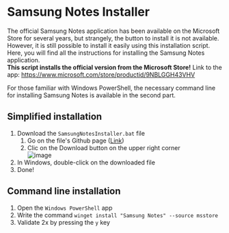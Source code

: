 # Samsung Notes Installer

The official Samsung Notes application has been available on the Microsoft Store for several years, but strangely, the button to install it is not available. However, it is still possible to install it easily using this installation script. Here, you will find all the instructions for installing the Samsung Notes application.  
**This script installs the official version from the Microsoft Store!**
Link to the app: https://www.microsoft.com/store/productid/9NBLGGH43VHV  

For those familiar with Windows PowerShell, the necessary command line for installing Samsung Notes is available in the second part.  

## Simplified installation 
1. Download the `SamsungNotesInstaller.bat` file
   1. Go on the file's Github page ([Link](https://github.com/maximecharriere/SamsungNotesInstaller/blob/main/SamsungNotesInstaller.bat))
   2. Clic on the Download button on the upper right corner  
      ![image](https://github.com/maximecharriere/SamsungNotesInstaller/assets/51918753/6e010ca5-02d0-48ea-a5e1-5f4a22828538)
4. In Windows, double-click on the downloaded file
5. Done!


## Command line installation  

1. Open the `Windows PowerShell` app
2. Write the command `winget install "Samsung Notes" --source msstore`
3. Validate 2x by pressing the `y` key
